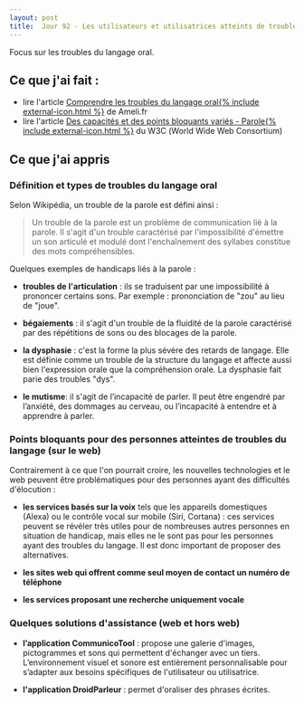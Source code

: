 ```yaml
---
layout: post
title:  Jour 92 - Les utilisateurs et utilisatrices atteints de troubles du langage
---
```


Focus sur les troubles du langage oral.

## Ce que j'ai fait :
- lire l'article <a href="https://www.ameli.fr/val-de-marne/assure/sante/themes/trouble-expression-langage-oral-enfant/comprendre-troubles-langage-oral">Comprendre les troubles du langage oral{% include external-icon.html %}</a> de Ameli.fr
- lire l'article <a href="https://www.w3.org/WAI/people-use-web/abilities-barriers/fr#speech">Des capacités et des points bloquants variés - Parole{% include external-icon.html %}</a> du W3C (<span lang="en">World Wide Web Consortium</span>)

## Ce que j'ai appris
### Définition et types de troubles du langage oral
Selon Wikipédia, un trouble de la parole est défini ainsi :

> Un trouble de la parole est un problème de communication lié à la parole. Il s'agit d'un trouble caractérisé par l'impossibilité d'émettre un son articulé et modulé dont l'enchaînement des syllabes constitue des mots compréhensibles.

Quelques exemples de handicaps liés à la parole :
- **troubles de l'articulation** : ils se traduisent par une impossibilité à prononcer certains sons. Par exemple : prononciation de "zou" au lieu de "joue".

- **bégaiements** : il s'agit d'un trouble de la fluidité de la parole caractérisé par des répétitions de sons ou des blocages de la parole.

- **la dysphasie** : c'est la forme la plus sévère des retards de langage. Elle est définie comme un trouble de la structure du langage et affecte aussi bien l'expression orale que la compréhension orale. La dysphasie fait parie des troubles "dys".

- **le mutisme**: il s'agit de l’incapacité de parler. Il peut être engendré par l’anxiété, des dommages au cerveau, ou l’incapacité à entendre et à apprendre à parler.

### Points bloquants pour des personnes atteintes de troubles du langage (sur le web)
Contrairement à ce que l'on pourrait croire, les nouvelles technologies et le web peuvent être problématiques pour des personnes ayant des difficultés d'élocution :
- **les services basés sur la voix** tels que les appareils domestiques (Alexa) ou le contrôle vocal sur mobile (Siri, Cortana) : ces services peuvent se révéler très utiles pour de nombreuses autres personnes en situation de handicap, mais elles ne le sont pas pour les personnes ayant des troubles du langage. Il est donc important de proposer des alternatives.

- **les sites web qui offrent comme seul moyen de contact un numéro de téléphone**

- **les services proposant une recherche uniquement vocale**

### Quelques solutions d'assistance (web et hors web)
- **l’application CommunicoTool** : propose une galerie d'images, pictogrammes et sons qui permettent d'échanger avec un tiers. L’environnement visuel et sonore est entièrement personnalisable pour s’adapter aux besoins spécifiques de l'utilisateur ou utilisatrice.

- **l'application DroidParleur** : permet d'oraliser des phrases écrites.
